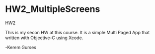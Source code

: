 # HW2_MultipleScreens
HW2

This is my secon HW at this course. It is a simple Multi Paged App that written with Objective-C using Xcode.

-Kerem Gurses
